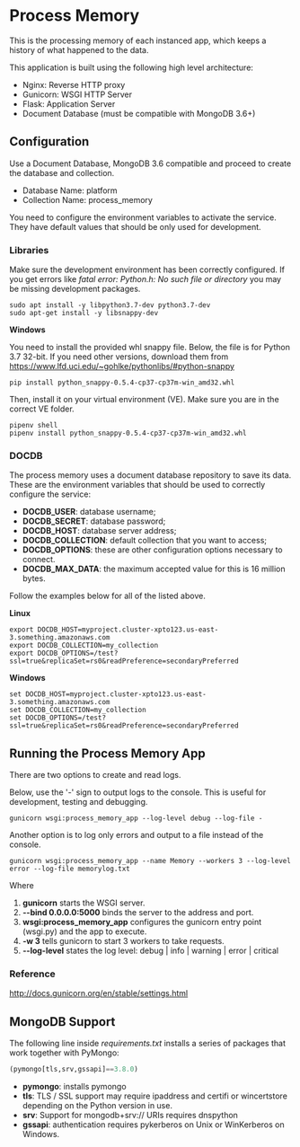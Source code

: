 # Process Memory
This is the processing memory of each instanced app, which keeps a history of what happened to the data.

This application is built using the following high level architecture:
- Nginx: Reverse HTTP proxy
- Gunicorn:  WSGI HTTP Server
- Flask: Application Server
- Document Database (must be compatible with MongoDB 3.6+)

## Configuration

Use a Document Database, MongoDB 3.6 compatible and proceed to create the database and collection.

- Database Name: platform
- Collection Name: process_memory

You need to configure the environment variables to activate the service. They have default values that should be only
used for development.

### Libraries

Make sure the development environment has been correctly configured. 
If you get errors like *fatal error: Python.h: No such file or directory* you may be missing development packages.

```shell script
sudo apt install -y libpython3.7-dev python3.7-dev
sudo apt-get install -y libsnappy-dev
```

**Windows**

You need to install the provided whl snappy file. Below, the file is for Python 3.7 32-bit.
If you need other versions, download them from <https://www.lfd.uci.edu/~gohlke/pythonlibs/#python-snappy>
```shell script
pip install python_snappy-0.5.4-cp37-cp37m-win_amd32.whl
```

Then, install it on your virtual environment (VE). Make sure you are in the correct VE folder.
```shell script
pipenv shell
pipenv install python_snappy-0.5.4-cp37-cp37m-win_amd32.whl
```


### DOCDB        

The process memory uses a document database repository to save its data. These are the environment variables that 
should be used to correctly configure the service:
        
- **DOCDB_USER**: database username;
- **DOCDB_SECRET**: database password;
- **DOCDB_HOST**: database server address;
- **DOCDB_COLLECTION**: default collection that you want to access;
- **DOCDB_OPTIONS**: these are other configuration options necessary to connect.
- **DOCDB_MAX_DATA**: the maximum accepted value for this is 16 million bytes.

Follow the examples below for all of the listed above.

**Linux**

```shell script
export DOCDB_HOST=myproject.cluster-xpto123.us-east-3.something.amazonaws.com
export DOCDB_COLLECTION=my_collection
export DOCDB_OPTIONS=/test?ssl=true&replicaSet=rs0&readPreference=secondaryPreferred
```

**Windows**
```shell script
set DOCDB_HOST=myproject.cluster-xpto123.us-east-3.something.amazonaws.com
set DOCDB_COLLECTION=my_collection
set DOCDB_OPTIONS=/test?ssl=true&replicaSet=rs0&readPreference=secondaryPreferred
```

## Running the Process Memory App
There are two options to create and read logs.

Below, use the '-' sign to output logs to the console. This is useful for development, testing and debugging.
```shell script
gunicorn wsgi:process_memory_app --log-level debug --log-file -
```

Another option is to log only errors and output to a file instead of the console.
```shell script
gunicorn wsgi:process_memory_app --name Memory --workers 3 --log-level error --log-file memorylog.txt
```
Where
1. **gunicorn** starts the WSGI server.
1. **--bind 0.0.0.0:5000** binds the server to the address and port.
1. **wsgi:process_memory_app** configures the gunicorn entry point (wsgi.py) and the app to execute.
1. **-w 3** tells gunicorn to start 3 workers to take requests.
1. **--log-level** states the log level: debug | info | warning | error | critical

### Reference
http://docs.gunicorn.org/en/stable/settings.html

## MongoDB Support

The following line inside *requirements.txt* installs a series of packages that work together with PyMongo:
```python
(pymongo[tls,srv,gssapi]==3.8.0)
```
- **pymongo**: installs pymongo
- **tls**: TLS / SSL support may require ipaddress and certifi or wincertstore depending on the Python version in use.
- **srv**: Support for mongodb+srv:// URIs requires dnspython
- **gssapi**: authentication requires pykerberos on Unix or WinKerberos on Windows.

